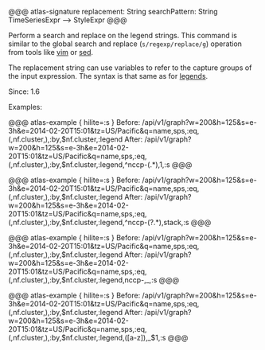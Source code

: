 @@@ atlas-signature
replacement: String
searchPattern: String
TimeSeriesExpr
-->
StyleExpr
@@@

Perform a search and replace on the legend strings. This command is similar
to the global search and replace (`s/regexp/replace/g`) operation from tools
like [vim][vim] or [sed][sed].

[vim]: http://vim.wikia.com/wiki/Search_and_replace
[sed]: https://linux.die.net/man/1/sed

The replacement string can use variables to refer to the capture groups of the
input expression. The syntax is that same as for [legends](legend.md).

Since: 1.6

Examples:

@@@ atlas-example { hilite=:s }
Before: /api/v1/graph?w=200&h=125&s=e-3h&e=2014-02-20T15:01&tz=US/Pacific&q=name,sps,:eq,(,nf.cluster,),:by,$nf.cluster,:legend
After: /api/v1/graph?w=200&h=125&s=e-3h&e=2014-02-20T15:01&tz=US/Pacific&q=name,sps,:eq,(,nf.cluster,),:by,$nf.cluster,:legend,^nccp-(.*)$,$1,:s
@@@

@@@ atlas-example { hilite=:s }
Before: /api/v1/graph?w=200&h=125&s=e-3h&e=2014-02-20T15:01&tz=US/Pacific&q=name,sps,:eq,(,nf.cluster,),:by,$nf.cluster,:legend
After: /api/v1/graph?w=200&h=125&s=e-3h&e=2014-02-20T15:01&tz=US/Pacific&q=name,sps,:eq,(,nf.cluster,),:by,$nf.cluster,:legend,^nccp-(?<stack>.*)$,$stack,:s
@@@

@@@ atlas-example { hilite=:s }
Before: /api/v1/graph?w=200&h=125&s=e-3h&e=2014-02-20T15:01&tz=US/Pacific&q=name,sps,:eq,(,nf.cluster,),:by,$nf.cluster,:legend
After: /api/v1/graph?w=200&h=125&s=e-3h&e=2014-02-20T15:01&tz=US/Pacific&q=name,sps,:eq,(,nf.cluster,),:by,$nf.cluster,:legend,nccp-,_,:s
@@@

@@@ atlas-example { hilite=:s }
Before: /api/v1/graph?w=200&h=125&s=e-3h&e=2014-02-20T15:01&tz=US/Pacific&q=name,sps,:eq,(,nf.cluster,),:by,$nf.cluster,:legend
After: /api/v1/graph?w=200&h=125&s=e-3h&e=2014-02-20T15:01&tz=US/Pacific&q=name,sps,:eq,(,nf.cluster,),:by,$nf.cluster,:legend,([a-z]),_$1,:s
@@@